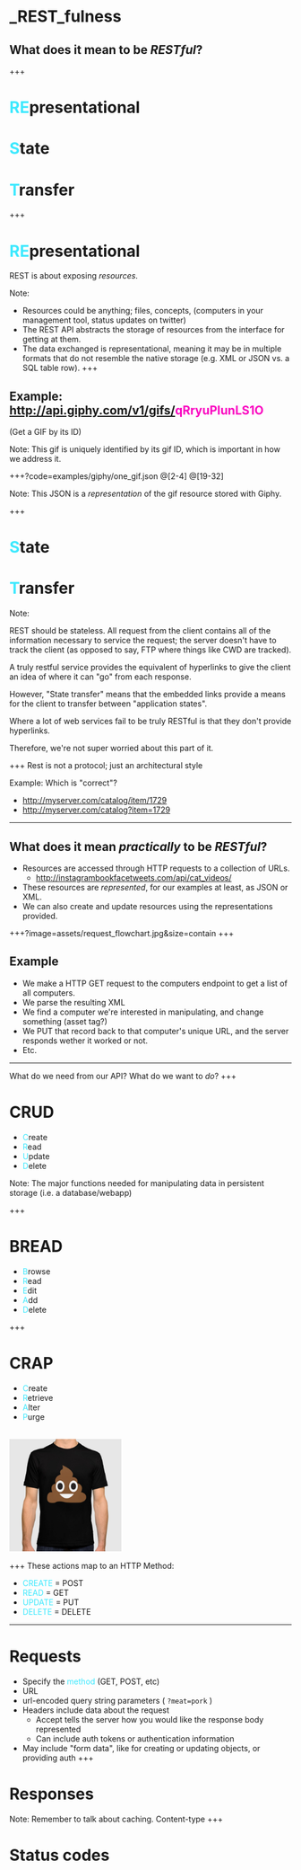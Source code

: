 # _REST_fulness
## What does it mean to be *RESTful*?
+++
# <span style='color: #3DE9FE'>RE</span>presentational
# <span style='color: #3DE9FE'>S</span>tate
# <span style='color: #3DE9FE'>T</span>ransfer
+++
# <span style='color: #3DE9FE'>RE</span>presentational
REST is about exposing *resources*.

Note:
- Resources could be anything; files, concepts, (computers in your management tool, status updates on twitter)
- The REST API abstracts the storage of resources from the interface for getting at them.
- The data exchanged is representational, meaning it may be in multiple formats that do not
  resemble the native storage (e.g. XML or JSON vs. a SQL table row).
+++
## Example: http://api.giphy.com/v1/gifs/<span style='color: #FA00C0'>qRryuPIunLS1O</span>
(Get a GIF by its ID)

Note:
This gif is uniquely identified by its gif ID, which is important in how we address it.

+++?code=examples/giphy/one_gif.json
@[2-4]
@[19-32]

Note:
This JSON is a *representation* of the gif resource stored with Giphy.

+++
# <span style='color: #3DE9FE'>S</span>tate
# <span style='color: #3DE9FE'>T</span>ransfer

Note:

REST should be stateless. All request from the client contains all of the information necessary to
service the request; the server doesn't have to track the client (as opposed to say, FTP where
things like CWD are tracked).

A truly restful service provides the equivalent of hyperlinks to give the client an idea of where
it can "go" from each response.

However, "State transfer" means that the embedded links provide a means for the client to transfer
between "application states".

Where a lot of web services fail to be truly RESTful is that they don't provide hyperlinks.

Therefore, we're not super worried about this part of it.

+++
Rest is not a protocol; just an architectural style

Example: Which is "correct"?
- http://myserver.com/catalog/item/1729
- http://myserver.com/catalog?item=1729

---
## What does it mean *practically* to be *RESTful*?

- Resources are accessed through HTTP requests to a collection of URLs.
	- http://instagrambookfacetweets.com/api/cat_videos/
- These resources are *represented*, for our examples at least, as JSON or XML.
- We can also create and update resources using the representations provided.

+++?image=assets/request_flowchart.jpg&size=contain
+++
## Example

- We make a HTTP GET request to the computers endpoint to get a list of all computers.
- We parse the resulting XML
- We find a computer we're interested in manipulating, and change something (asset tag?)
- We PUT that record back to that computer's unique URL, and the server responds wether it worked or not.
- Etc.

---
What do we need from our API? What do we want to *do*?
+++
# CRUD
-  <span style='color: #3DE9FE'>C</span>reate
-  <span style='color: #3DE9FE'>R</span>ead
-  <span style='color: #3DE9FE'>U</span>pdate
-  <span style='color: #3DE9FE'>D</span>elete

Note:
The major functions needed for manipulating data in persistent storage (i.e. a database/webapp)

+++
# BREAD
-  <span style='color: #3DE9FE'>B</span>rowse
-  <span style='color: #3DE9FE'>R</span>ead
-  <span style='color: #3DE9FE'>E</span>dit
-  <span style='color: #3DE9FE'>A</span>dd
-  <span style='color: #3DE9FE'>D</span>elete

+++
# CRAP
-  <span style='color: #3DE9FE'>C</span>reate
-  <span style='color: #3DE9FE'>R</span>etrieve
-  <span style='color: #3DE9FE'>A</span>lter
-  <span style='color: #3DE9FE'>P</span>urge
<br/>
<img src="assets/tshirt.jpg" alt='Nice shirt' style='width: 200px;' />

+++
These actions map to an HTTP Method:
- <span style='color: #3DE9FE'>CREATE</span> = POST
- <span style='color: #3DE9FE'>READ</span> = GET
- <span style='color: #3DE9FE'>UPDATE</span> = PUT
- <span style='color: #3DE9FE'>DELETE</span> = DELETE

---
# Requests
- Specify the <span style='color: #3DE9FE'>method</span> (GET, POST, etc)
- URL
- url-encoded query string parameters ( `?meat=pork` )
- Headers include data about the request
	- Accept tells the server how you would like the response body represented
	- Can include auth tokens or authentication information
- May include "form data", like for creating or updating objects, or providing auth
+++
# Responses
Note:
Remember to talk about caching.
Content-type
+++
# Status codes
